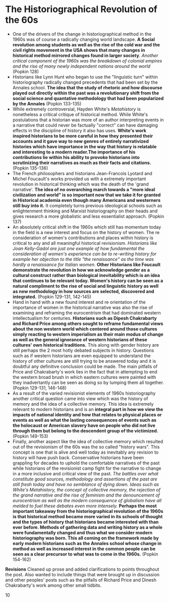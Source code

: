 # **The Historiographical Revolution of the 60s**
* One of the drivers of the change in historiographical method in the 1960s was of course a radically changing world landscape. **A Social revolution among students as well as the rise of the cold war and the civil rights movement in the USA shows that many changes in historical method mirrored changes found in larger society**. *Another critical component of the 1960s was the breakdown of colonial empires and the rise of many newly independent nations around the world* (Popkin 128)
* Historians like Lynn Hunt who began to use the "linguistic turn" within historiography radically changed precedents that had been set by the Annales school. **The idea that the study of rhetoric and how discourse played out directly within the past was a revolutionary shift from the social science and quantative methodology that had been popularized by the Annales** (Popkin 133-135)
* While extremely controversial, Hayden White's *Metahistory* is nonetheless a critical critique of historical method. While White's postulations that a historian was more of an author interpreting events in a narrative that could never be factually "correct" can have damaging effects in the discipline of history it also has uses. **White's work inspired historians to be more careful in how they presented their accounts and it gave way to new genres of entirely narrativized histories which have importance in the way that history is relatable and interesting to a modern reader.The importance of his contributions lie within his ability to provoke historians into scrutinizing their narratives as much as their facts and citations.** (Popkin 135-136)
* The French philosophers and historians Jean-Francois Lyotard and Michel Foucault's works provided us with a extremely important revolution in historical thinking which was the death of the 'grand narrative'. **The idea of no overarching march towards a "more ideal civilization and world" is so important now that we take it for granted in Historical academia even though many Americans and westerners still buy into it.** It completely turns previous ideological schools such as enlightenment thinking and Marxist historiography on their heads and gives research a more globalistic and less essentialist approach. (Popkin 137)
* An absolutely critical shift in the 1960s which still has momentum today in the field is a new interest and focus on the history of women. The re consideration of women's contributions and places within history is critical to any and all meaningful historical revisionism. *Historians like Joan Kelly-Gadol are just one example of how fundamental the consideration of women's experience can be to re-writing history for example her objection to the title "the renaissance" as the time was hardly a renaissance for Italian women.* **Other Historians like Foucault demonstrate the revolution in how we acknowledge gender as a cultural construct rather than biological inevitability which is an idea that continues to be relevant today. Women's history can be seen as a natural compliment to the rise of social and linguistic history as well as new methodology in how sources are selected, discovered and integrated.** (Popkin 129-131, 142-145)
* Hand in hand with a new found interest and re orientation of the importance of women in the historical narrative was also the rise of examining and reframing the eurocentrism that had dominated western intellectualism for centuries. **Historians such as Dipesh Chakrabarty and Richard Price among others sought to reframe fundamental views about the non western world which centered around those cultures simply reacting to western imperialism as their main modus of change as well as the general ignorance of western historians of these cultures' own historical traditions.** This along with gender history are still perhaps the 2 most hotly debated subjects in history. Questions such as if western historians are even equipped to understand the history of other cultures are still trying to be answered today and it is doubtful any definitive conclusion could be made. The main pitfalls of Price and Chakrabarty's work lies in the fact that in attempting to end the western broad brush in which eastern cultures were painted with they inadvertantly can be seen as doing so by lumping them all together. (Popkin 129-131, 146-148)
* As a result of the varied revisionist elements of 1960s historiography another critical question came into view which was the history of memory and the idea of a collective memory. This idea is extremely relevant to modern historians and is an **integral part in how we view the impacts of national identity and how that relates to physical places or events as well as what the lasting consequences of events such as the holocaust or American slavery have on people who did not live through them but belong to the descendent group of the victimized.** (Popkin 149-153)
* Finally, another aspect like the idea of collective memory which resulted out of the revisionism of the 60s was the so called "history wars". This concept is one that is alive and well today as inevitably any revision to history will have push back. Conservative historians have been grappling for decades to uphold the comfortable narratives of the past while historians of the revisionist camp fight for the narrative to change in a more inclusive and critical view of the past. *The battles over what constitute good sources, methodology and assertions of the past are still fresh today and have no semblance of dying down. Ideas such as White's Metahistory, the concept of collective memory, the rejection of the grand narrative and the rise of feminism and the denouncement of eurocentrism as well as the modern consequence of globalism have all melded to fuel these debates even more intensely.* **Perhaps the most important takeaway from the historiographical revolution of the 1960s is that historical method became more varied in its schools of thought and the types of history that historians became interested with than ever before. Methods of gathering data and writing history as a whole were fundamentally changed and thus what we consider modern historiography was born. This all coming on the framework made by early modern historians such as the Annales school whose change in method as well as increased interest in the common people can be seen as a clear precursor to what was to come in the 1960s.** (Popkin 154-162) 

**Revisions** Cleaned up prose and added clarifications to points throughout the post. Also wanted to include things that were brought up in discussion and other peoples' posts such as the pitfalls of Richard Price and Dinesh Chakrabarty's work among other small tidbits. 

10

